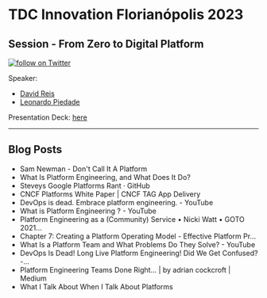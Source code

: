 # TDC Innovation Florianópolis 2023
## Session - From Zero to Digital Platform

<a href="https://twitter.com/intent/follow?screen_name=leo_ap">
    <img src="https://img.shields.io/twitter/follow/leo_ap?style=social&logo=twitter" alt="follow on Twitter"></a>


Speaker: 
* [David Reis](https://bit.ly/linkedin-dreis)
* [Leonardo Piedade](https://bit.ly/linkedin-leoap)

Presentation Deck: [here]([https://bit.ly/tdcsp-2022-deck](https://speakerdeck.com/leoap/do-zero-a-plataforma-digital))

---
## Blog Posts
* Sam Newman - Don't Call It A Platform
* What Is Platform Engineering, and What Does It Do?
* Steveys Google Platforms Rant · GitHub
* CNCF Platforms White Paper | CNCF TAG App Delivery
* DevOps is dead. Embrace platform engineering. - YouTube
* What is Platform Engineering ? - YouTube
* Platform Engineering as a (Community) Service • Nicki Watt • GOTO 2021...
* Chapter 7: Creating a Platform Operating Model - Effective Platform Pr...
* What Is a Platform Team and What Problems Do They Solve? - YouTube
* DevOps Is Dead! Long Live Platform Engineering! Did We Get Confused? -...
* Platform Engineering Teams Done Right… | by adrian cockcroft | Medium
* What I Talk About When I Talk About Platforms




